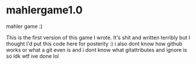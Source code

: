# mahlergame1.0
mahler game :)

This is the first version of this game I wrote. It's shit and written terribly but I thought I'd put this code here for posterity :) 
i also dont know how github works or what a git even is and i dont know what gitattributes and ignore is so idk wtf ive done lol
